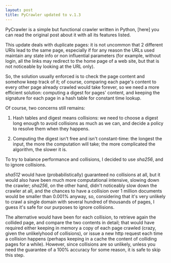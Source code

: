 ```yaml
---
layout: post
title: PyCrawler updated to v.1.3
---
```


PyCrawler is a simple but functional crawler written in Python, [here] you can read the original post about it with all its features listed.

This update deals with duplicate pages: it is not uncommon that 2 different URIs lead to the same page, especially if for any reason the URLs used maintain any state info or non influential parameters (for example, without login, all the links may redirect to the home page of a web site, but that is not noticeable by looking at the URL only).

So, the solution usually enforced is to check the page content and somehow keep track of it; of course, comparing each page's content to every other page already crawled would take forever, so we need a more efficient solution: computing a digest for pages' content, and keeping the signature for each page in a hash table for constant time lookup.

Of course, two concerns still remains:

1. Hash tables and digest means collisions: we need to choose a digest long enough to avoid collisions as much as we can, and decide a policy to resolve them when they happens.

2. Computing the digest isn't free and isn't constant-time: the longest the input, the more the computation will take; the more complicated the algorithm, the slower it is.

To try to balance performance and collisions, I decided to use *sha256*, and to ignore collisions.

*sha512* would have (probabilistically) guaranteed no collisions at all, but it would also have been much more computational intensive, slowing down the crawler; *sha256*, on the other hand, didn't noticeably slow down the crawler at all, and the chances to have a collision over 1 million documents would be smaller than 0.001% anyway, so, considering that it's very unlikely to crawl a single domain with several hundred of thousands of pages, I guess it's safe for our purposes to ignore collisions.

The alternative would have been for each collision, to retrieve again the collided page, and compare the two contents in detail; that would have required either keeping in memory a copy of each page crawled (crazy, given the unlikelyhood of collisions), or issue a new http request each time a collision happens (perhaps keeping in a cache the content of colliding pages for a while).
However, since collisions are so unlikely, unless you need the guarantee of a 100% accuracy for some reason, it is safe to skip this step.